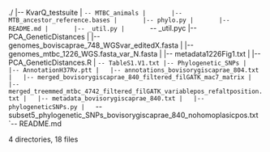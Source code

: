 ./
|-- KvarQ_testsuite
|   `-- MTBC_animals
|       |-- MTB_ancestor_reference.bases
|       |-- phylo.py
|       |-- README.md
|       |-- _util.py
|       `-- _util.pyc
|-- PCA_GeneticDistances
|   |-- genomes_boviscaprae_748_WGSvar_editedX.fasta
|   |-- genomes_mtbc_1226_WGS.fasta_var_N.fasta
|   |-- metadata1226Fig1.txt
|   |-- PCA_GeneticDistances.R
|   `-- TableS1.V1.txt
|-- Phylogenetic_SNPs
|   |-- AnnotationH37Rv.ptt
|   |-- annotations_bovisorygiscaprae_804.txt
|   |-- merged_bovisorygiscaprae_840_filtered_filGATK_mac7_matrix
|   |-- merged_treemmed_mtbc_4742_filtered_filGATK_variablepos_refaltposition.txt
|   |-- metadata_bovisorygiscaprae_840.txt
|   |-- phylogeneticSNPs.py
|   `-- subset5_phylogenetic_SNPs_bovisorygiscaprae_840_nohomoplasicpos.txt
`-- README.md

4 directories, 18 files

